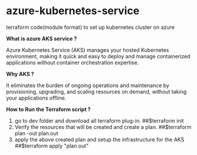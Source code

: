 # azure-kubernetes-service
terraform code(module format) to set up kubernetes cluster on azure

**What is azure AKS service ?**

Azure Kubernetes Service (AKS) manages your hosted Kubernetes environment, making it quick and easy to deploy and manage containerized applications without container orchestration expertise. 

**Why AKS ?**

It eliminates the burden of ongoing operations and maintenance by provisioning, upgrading, and scaling resources on demand, without taking your applications offline.

**How to Run the Terraform script ?**
1. go to dev folder and download all terraform plug-in.
   ##$terraform init
2. Verify the resources that will be created and create a plan.
   ##$terraform plan -out plan.out
3. apply the above created plan and setup the infrastructure for the AKS 
   ##$terraform apply "plan.out"
